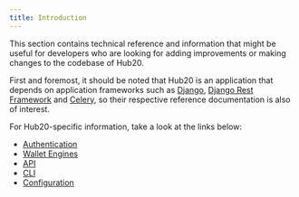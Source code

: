 ```yaml
---
title: Introduction
---
```


This section contains technical reference and information that might
be useful for developers who are looking for adding improvements or
making changes to the codebase of Hub20.

First and foremost, it should be noted that Hub20 is an application
that depends on application frameworks such as
[Django](https://docs.djangoproject.com/en/3.2/ref/),
[Django Rest Framework](https://www.django-rest-framework.org/) and
[Celery](https://docs.celeryproject.org/en/stable/reference/index.html), so
their respective reference documentation is also of interest.

For Hub20-specific information, take a look at the links below:


  - [Authentication](./authentication.md)
  - [Wallet Engines](./wallets.md)
  - [API](./api.md)
  - [CLI](./cli.md)
  - [Configuration](./configuration.md)
